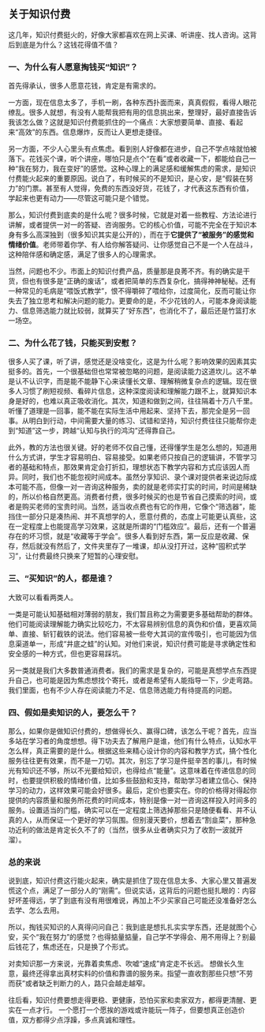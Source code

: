 

## 关于知识付费

这几年，知识付费挺火的，好像大家都喜欢在网上买课、听讲座、找人咨询。这背后到底是为什么？这钱花得值不值？

### 一、为什么有人愿意掏钱买“知识”？

首先得承认，很多人愿意花钱，肯定是有需求的。

一方面，现在信息太多了，手机一刷，各种东西扑面而来，真真假假，看得人眼花缭乱。很多人就想，有没有人能帮我把有用的信息挑出来，整理好，最好直接告诉我该怎么做？这就是知识付费能抓住的一个痛点：大家想要简单、直接、看起来“高效”的东西。信息爆炸，反而让人更想走捷径。

另一方面，不少人心里头有点焦虑。看到别人好像都在进步，自己不学点啥就怕被落下。花钱买个课，听个讲座，哪怕只是点个“在看”或者收藏一下，都能给自己一种“我在努力，我在变好”的感觉。这种心理上的满足感和缓解焦虑的需求，是知识付费能火起来的重要原因。说白了，有时候买的不是知识，是心安，是“假装在努力”的门票。甚至有人觉得，免费的东西没好货，花钱了，才代表这东西有价值，学起来也更有动力——尽管这可能只是个错觉。

那么，知识付费到底卖的是什么呢？很多时候，它就是对着一些教程、方法论进行讲解，或者提供一对一的答疑、咨询服务。它的核心价值，可能不完全在于知识本身有多么高深独到（很多知识其实是公开的），而在于**它提供了“被服务”的感觉和情绪价值**。老师带着你学、有人给你解答疑问、让你感觉自己不是一个人在战斗，这种陪伴感和确定感，满足了很多人的心理需求。

当然，问题也不少。市面上的知识付费产品，质量那是良莠不齐。有的确实是干货，但也有很多是“正确的废话”，或者把简单的东西复杂化，搞得神神秘秘。还有一种常见的毛病是“喂饭式教学”，恨不得嚼碎了喂给你，过度简化，反而可能让你失去了独立思考和解决问题的能力。更要命的是，不少花钱的人，可能本身阅读能力、信息筛选能力就比较弱，就算买了“好东西”，也消化不了，最后还是竹篮打水一场空。

### 二、为什么花了钱，只能买到安慰？

很多人买了课，听了讲，感觉还是没啥变化，这是为什么呢？影响效果的因素其实挺多的。首先，一个很基础但也常常被忽略的问题，是阅读能力这道坎儿。这不单是认不认识字，而是能不能静下心来读懂长文章、理解稍微复杂点的逻辑。现在很多人习惯了刷短视频、看碎片信息，这种深度阅读和理解能力跟不上，就算知识本身是好的，也难以真正吸收消化。其次，知道和做到之间，往往隔着十万八千里。听懂了道理是一回事，能不能在实际生活中用起来、坚持下去，那完全是另一回事。从明白到行动，中间需要大量的练习、试错和坚持，知识付费往往只能帮你走到“知道”这一步，跨越“认知与执行的鸿沟”还得靠自己。

此外，教的方法也很关键。好的老师不仅自己懂，还得懂学生是怎么想的，知道用什么方式讲，学生才容易明白、容易接受。如果老师只按自己的逻辑讲，不管学习者的基础和特点，那效果肯定会打折扣，理想状态下教学内容和方式应该因人而异。同时，我们也不能忽视时间成本。虽然分享知识、录个课对提供者来说边际成本可能不高，但像一对一咨询这种服务，卖的就是老师实打实的时间，时间是稀缺的，所以价格自然更高。消费者付费，很多时候买的也是节省自己摸索的时间，或者是购买老师的宝贵时间。当然，适当收点费也有它的作用，它像个“筛选器”，能挡住一部分只是凑热闹、并不真想学的人，愿意付费的，态度上可能更认真些，这在一定程度上也能提高学习效果，这就是所谓的“门槛效应”。最后，还有一个普遍存在的坏习惯，就是“收藏等于学会”。很多人看到好东西，第一反应是收藏、保存，然后就没有然后了，文件夹里存了一堆课，却从没打开过，这种“囤积式学习”，让付费最终只换来了短暂的心理安慰。

### 三、“买知识”的人，都是谁？

大致可以看看两类人。

一类是可能认知基础相对薄弱的朋友，我们暂且称之为需要更多基础帮助的群体。他们可能阅读理解能力确实比较吃力，不太容易辨别信息的真伪和价值，更喜欢简单、直接、斩钉截铁的说法。他们容易被一些夸大其词的宣传吸引，也可能因为信息渠道单一，形成“井底之蛙”的认知。对他们来说，知识付费可能是寻求确定性和安全感的一种方式，但也更容易踩坑。

另一类就是我们大多数普通消费者。我们的需求是复杂的，可能是真想学点东西提升自己，也可能是因为焦虑想找个寄托，或者是希望有人能指导一下，少走弯路。我们里面，也有不少人存在阅读能力不足、信息筛选能力有待提高的问题。

### 四、假如是卖知识的人，要怎么干？

那么，如果你是做知识付费的，想做得长久、赢得口碑，该怎么干呢？首先，应当多站在学习者的角度想想。得下功夫去了解用户是谁，他们有什么特点，认知水平怎么样，真正需要的是什么。根据这些来精心设计你的内容和教学方式，搞个性化服务往往更有效果，而不是一刀切。其次，别忘了学习是件挺辛苦的事儿，有时候光有知识还不够，所以不光要给知识，也得给点“能量”。这意味着在传递信息的同时，也要提供积极的情绪价值，比如多些鼓励和支持，帮助学习者建立信心、保持学习的动力，这样效果可能会好很多。最后，定价也要实在。你的价格得对得起你提供的内容质量和服务所花费的时间成本，特别是像一对一咨询这样投入时间多的服务。设置适当的门槛，确实可以在一定程度上筛选掉那些只是随便看看、并不认真的人，从而保证一个更好的学习氛围。但别漫天要价，想着去“割韭菜”，那种急功近利的做法是肯定长久不了的（当然，很多从业者确实只为了收割一波就开溜）。

### 总的来说

说到底，知识付费这行能火起来，确实是抓住了现在信息太多、大家心里又普遍发慌这个点，满足了一部分人的“刚需”。但说实话，这背后的问题也挺扎眼的：内容好坏差得远，学了到底有没有用很难说，再加上不少买家自己可能还没准备好怎么去学、怎么去用。

所以，掏钱买知识的人真得问问自己：我到底是想扎扎实实学东西，还是就图个心安，买个“我在努力”的感觉？也得掂量掂量，自己学不学得会、用不用得上？别最后钱花了，焦虑还在，只是换了个形式。

对卖知识那一方来说，光靠着卖焦虑、吹嘘“速成”肯定走不长远。 想做长久生意，最终还得拿出真材实料的价值和靠谱的服务来。指望一直收割那些只想“不劳而获”或者缺乏判断力的人，路只会越走越窄。

往后看，知识付费要想走得更稳、更健康，恐怕买家和卖家双方，都得更清醒、更实在一点才行。 一个愿打一个愿挨的游戏或许能玩一阵子，但要想真正创造价值，双方都得少点浮躁，多点真诚和理性。
